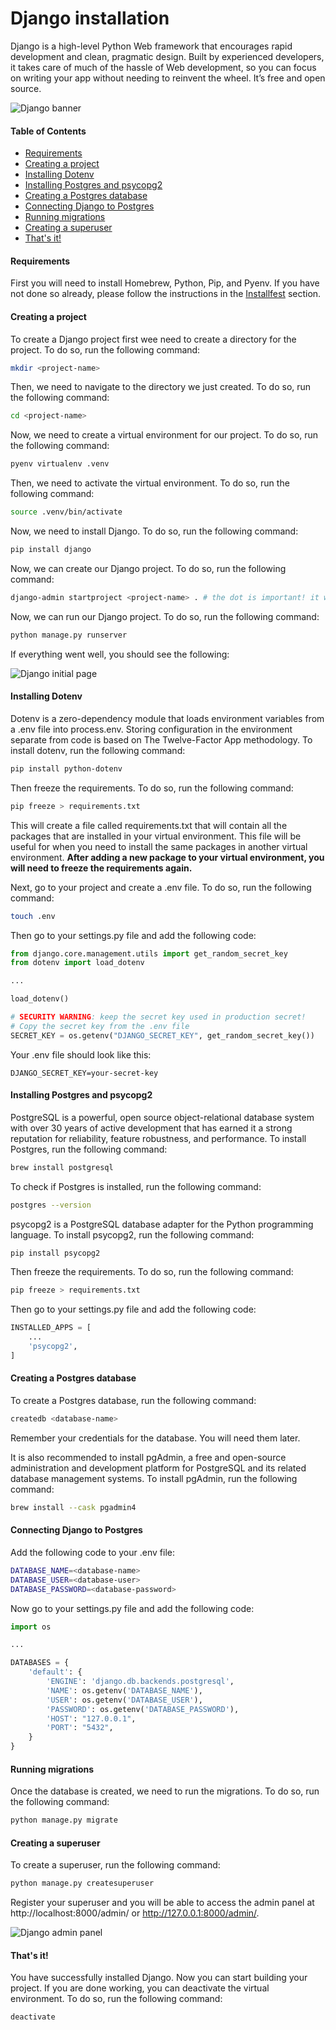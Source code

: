 # Django installation

Django is a high-level Python Web framework that encourages rapid development and clean, pragmatic design. Built by experienced developers, it takes care of much of the hassle of Web development, so you can focus on writing your app without needing to reinvent the wheel. It’s free and open source.

![Django banner](./django-banner.png)

#### Table of Contents
  - [Requirements](#requirements)
  - [Creating a project](#creating-a-project)
  - [Installing Dotenv](#installing-dotenv)
  - [Installing Postgres and psycopg2](#installing-postgres-and-psycopg2)
  - [Creating a Postgres database](#creating-a-postgres-database)
  - [Connecting Django to Postgres](#connecting-django-to-postgres)
  - [Running migrations](#running-migrations)
  - [Creating a superuser](#creating-a-superuser)
  - [That's it!](#thats-it)

#### Requirements

First you will need to install Homebrew, Python, Pip, and Pyenv. If you have not done so already, please follow the instructions in the [Installfest](../installfest/README.md) section.

#### Creating a project

To create a Django project first wee need to create a directory for the project. To do so, run the following command:

```bash
mkdir <project-name>
```
  
Then, we need to navigate to the directory we just created. To do so, run the following command:

```bash
cd <project-name>
```

Now, we need to create a virtual environment for our project. To do so, run the following command:

```bash
pyenv virtualenv .venv
```

Then, we need to activate the virtual environment. To do so, run the following command:

```bash
source .venv/bin/activate
```

Now, we need to install Django. To do so, run the following command:

```bash
pip install django
```

Now, we can create our Django project. To do so, run the following command:

```bash
django-admin startproject <project-name> . # the dot is important! it will create the project in the current directory
```

Now, we can run our Django project. To do so, run the following command:

```bash
python manage.py runserver
```

If everything went well, you should see the following:

![Django initial page](./django-initial-page.png)


#### Installing Dotenv

Dotenv is a zero-dependency module that loads environment variables from a .env file into process.env. Storing configuration in the environment separate from code is based on The Twelve-Factor App methodology. To install dotenv, run the following command:

```bash
pip install python-dotenv
```

Then freeze the requirements. To do so, run the following command:

```bash
pip freeze > requirements.txt
```

This will create a file called requirements.txt that will contain all the packages that are installed in your virtual environment. This file will be useful for when you need to install the same packages in another virtual environment. <strong>After adding a new package to your virtual environment, you will need to freeze the requirements again.</strong>

Next, go to your project and create a .env file. To do so, run the following command:

```bash
touch .env
```

Then go to your settings.py file and add the following code:

```python
from django.core.management.utils import get_random_secret_key
from dotenv import load_dotenv

...

load_dotenv()

# SECURITY WARNING: keep the secret key used in production secret!
# Copy the secret key from the .env file
SECRET_KEY = os.getenv("DJANGO_SECRET_KEY", get_random_secret_key())
```

Your .env file should look like this:

```.env
DJANGO_SECRET_KEY=your-secret-key
```

#### Installing Postgres and psycopg2

PostgreSQL is a powerful, open source object-relational database system with over 30 years of active development that has earned it a strong reputation for reliability, feature robustness, and performance. To install Postgres, run the following command:

```bash
brew install postgresql
```

To check if Postgres is installed, run the following command:

```bash
postgres --version
```

psycopg2 is a PostgreSQL database adapter for the Python programming language. To install psycopg2, run the following command:

```bash
pip install psycopg2
```

Then freeze the requirements. To do so, run the following command:

```bash
pip freeze > requirements.txt
```

Then go to your settings.py file and add the following code:

```python
INSTALLED_APPS = [
    ...
    'psycopg2',
]
```

#### Creating a Postgres database

To create a Postgres database, run the following command:

```bash
createdb <database-name>
```

Remember your credentials for the database. You will need them later.

It is also recommended to install pgAdmin, a free and open-source administration and development platform for PostgreSQL and its related database management systems. To install pgAdmin, run the following command:

```bash
brew install --cask pgadmin4
```

#### Connecting Django to Postgres

Add the following code to your .env file:

```bash
DATABASE_NAME=<database-name>
DATABASE_USER=<database-user>
DATABASE_PASSWORD=<database-password>
```

Now go to your settings.py file and add the following code:

```python
import os

...

DATABASES = {
    'default': {
        'ENGINE': 'django.db.backends.postgresql',
        'NAME': os.getenv('DATABASE_NAME'),
        'USER': os.getenv('DATABASE_USER'),
        'PASSWORD': os.getenv('DATABASE_PASSWORD'),
        'HOST': "127.0.0.1",
        'PORT': "5432",
    }
}
```

#### Running migrations

Once the database is created, we need to run the migrations. To do so, run the following command:

```bash
python manage.py migrate
```

#### Creating a superuser

To create a superuser, run the following command:

```bash
python manage.py createsuperuser
```

Register your superuser and you will be able to access the admin panel at http://localhost:8000/admin/ or http://127.0.0.1:8000/admin/.

![Django admin panel](./django-admin.png)

#### That's it! 

You have successfully installed Django. Now you can start building your project. If you are done working, you can deactivate the virtual environment. To do so, run the following command:

```bash
deactivate
```





